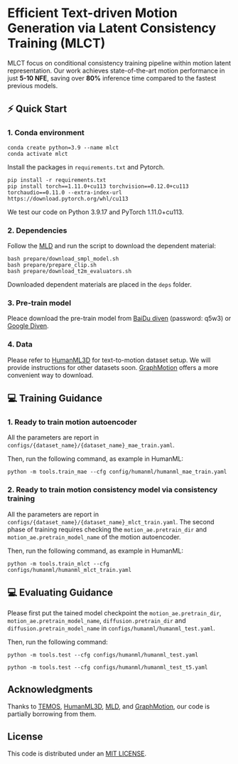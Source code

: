 # Efficient Text-driven Motion Generation via Latent Consistency Training (MLCT)

MLCT focus on conditional consistency training pipeline within motion latent representation. Our work achieves state-of-the-art motion performance in just **5-10 NFE**, saving over **80%** inference time compared to the fastest previous models.


## ⚡ Quick Start

### 1. Conda environment

```
conda create python=3.9 --name mlct
conda activate mlct
```

Install the packages in `requirements.txt` and Pytorch.

```
pip install -r requirements.txt
pip install torch==1.11.0+cu113 torchvision==0.12.0+cu113 torchaudio==0.11.0 --extra-index-url https://download.pytorch.org/whl/cu113
```

We test our code on Python 3.9.17 and PyTorch 1.11.0+cu113.

### 2. Dependencies

Follow the [MLD](https://github.com/ChenFengYe/motion-latent-diffusion) and run the script to download the dependent material:

```
bash prepare/download_smpl_model.sh
bash prepare/prepare_clip.sh
bash prepare/download_t2m_evaluators.sh
```

Downloaded dependent materials are placed in the `deps` folder.

### 3. Pre-train model

Pleace download the pre-train model from [BaiDu diven]( https://pan.baidu.com/s/1_ICZEuv80oOt-X2nMMZktA?pwd=q5w3) (password: q5w3) or [Google Diven](https://drive.google.com/drive/folders/1B6lGF4K_7rz8yZEVNttw0T1SGVAwJm9G?usp=drive_link).


### 4. Data

Please refer to [HumanML3D](https://github.com/EricGuo5513/HumanML3D) for text-to-motion dataset setup.
We will provide instructions for other datasets soon. [GraphMotion](https://github.com/jpthu17/GraphMotion) offers a more convenient way to download.

## 💻 Training Guidance
### 1. Ready to train motion autoencoder

All the parameters are report in `configs/{dataset_name}/{dataset_name}_mae_train.yaml`.

Then, run the following command, as example in HumanML:

```
python -m tools.train_mae --cfg config/humanml/humanml_mae_train.yaml
```

### 2. Ready to train motion consistency model via consistency training

All the parameters are report in `configs/{dataset_name}/{dataset_name}_mlct_train.yaml`. The second phase of training requires checking the `motion_ae.pretrain_dir` and `motion_ae.pretrain_model_name` of the motion autoencoder.

Then, run the following command, as example in HumanML:

```
python -m tools.train_mlct --cfg configs/humanml/humanml_mlct_train.yaml
```

## 💻 Evaluating Guidance
Please first put the tained model checkpoint the `motion_ae.pretrain_dir`, `motion_ae.pretrain_model_name`, `diffusion.pretrain_dir` and `diffusion.pretrain_model_name` in `configs/humanml/humanml_test.yaml`.

Then, run the following command:

```
python -m tools.test --cfg configs/humanml/humanml_test.yaml

python -m tools.test --cfg configs/humanml/humanml_test_t5.yaml
```

## Acknowledgments

Thanks to [TEMOS](https://github.com/Mathux/TEMOS), [HumanML3D](https://github.com/EricGuo5513/HumanML3D), [MLD](https://github.com/ChenFengYe/motion-latent-diffusion), and [GraphMotion](https://github.com/jpthu17/GraphMotion), our code is partially borrowing from them.

## License

This code is distributed under an [MIT LICENSE](LICENSE).
